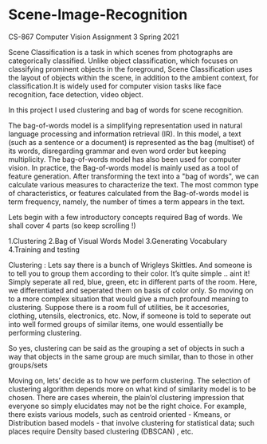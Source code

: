 # Scene-Image-Recognition
CS-867 Computer Vision Assignment 3 Spring 2021

Scene Classification is a task in which scenes from photographs are categorically classified. Unlike object classification, which focuses on classifying prominent objects in the foreground, Scene Classification uses the layout of objects within the scene, in addition to the ambient context, for classification.It is widely used for computer vision tasks like face recognition, face detection, video object.

In this project I used clustering and bag of words for scene recognition.

The bag-of-words model is a simplifying representation used in natural language processing and information retrieval (IR). In this model, a text (such as a sentence or a document) is represented as the bag (multiset) of its words, disregarding grammar and even word order but keeping multiplicity. The bag-of-words model has also been used for computer vision. In practice, the Bag-of-words model is mainly used as a tool of feature generation. After transforming the text into a "bag of words", we can calculate various measures to characterize the text. The most common type of characteristics, or features calculated from the Bag-of-words model is term frequency, namely, the number of times a term appears in the text. 

Lets begin with a few introductory concepts required Bag of words. We shall cover 4 parts (so keep scrolling !)

1.Clustering
2.Bag of Visual Words Model
3.Generating Vocabulary
4.Training and testing



Clustering : Lets say there is a bunch of Wrigleys Skittles. And someone is to tell you to group them according to their color. It’s quite simple .. aint it! Simply seperate all red, blue, green, etc in different parts of the room. Here, we differentiated and seperated them on basis of color only.
So moving on to a more complex situation that would give a much profound meaning to clustering. Suppose there is a room full of utilities, be it accesories, clothing, utensils, electronics, etc. Now, if someone is told to seperate out into well formed groups of similar items, one would essentially be performing clustering.

So yes, clustering can be said as the grouping a set of objects in such a way that objects in the same group are much similar, than to those in other groups/sets

Moving on, lets’ decide as to how we perform clustering. The selection of clustering algorithm depends more on what kind of similarity model is to be chosen. There are cases wherein, the plain’ol clustering impression that everyone so simply elucidates may not be the right choice. For example, there exists various models, such as centroid oriented - Kmeans, or Distribution based models - that involve clustering for statistical data; such places require Density based clustering (DBSCAN) , etc.
